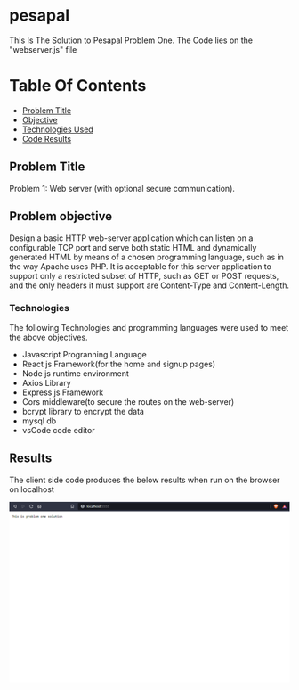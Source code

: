 # pesapal
This Is The Solution to Pesapal Problem One.
The Code lies on the "webserver.js" file

# Table Of Contents
- [Problem Title](#problem-title)
- [Objective](#problem-objective)
- [Technologies Used](#technologies)
- [Code Results](#results)



## Problem Title
Problem 1: Web server (with optional secure communication).

## Problem objective
Design a basic HTTP web-server application which can listen on a configurable TCP port and serve both static HTML and dynamically generated HTML by means of a chosen programming language, such as in the way Apache uses PHP. It is acceptable for this server application to support only a restricted subset of HTTP, such as GET or POST requests, and the only headers it must support are Content-Type and Content-Length.

### Technologies
 The following Technologies and programming languages were used to meet the above objectives.
 - Javascript Progranning Language
 - React js Framework(for the home and signup pages)
 - Node js runtime environment
 - Axios Library
 - Express js Framework
 - Cors middleware(to secure the routes on the web-server)
 - bcrypt library to encrypt the data
 - mysql db
 - vsCode code editor

## Results
The client side code produces the below results when run on the browser on localhost

![Code Results](/image/code_results.png)


